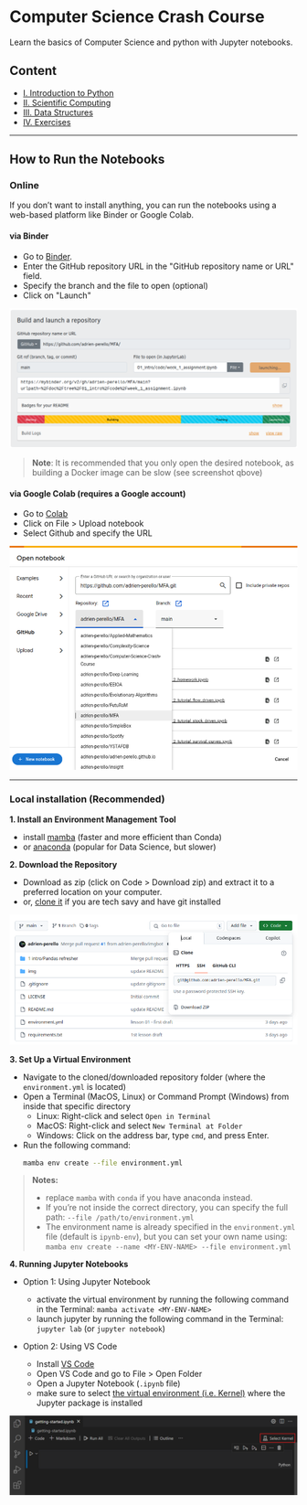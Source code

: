 # Computer Science Crash Course

Learn the basics of Computer Science and python with Jupyter notebooks.

## Content

- [I. Introduction to Python](./01_introduction-to-python)
- [II. Scientific Computing](02_scientific-computing-libraries)
- [III. Data Structures](./03_data-structures-and-algorithms)
- [IV. Exercises](04_exercises)
<!-- - [V. Software Development](05_software-development) -->

***

## How to Run the Notebooks

### Online

If you don’t want to install anything, you can run the notebooks using a web-based platform like Binder or Google Colab.

#### via Binder

- Go to [Binder](https://mybinder.org/).
- Enter the GitHub repository URL in the "GitHub repository name or URL" field.
- Specify the branch and the file to open (optional)
- Click on "Launch"

![mybinder](./img/mybinder.png)

> **Note**: It is recommended that you only open the desired notebook, as building a Docker image can be slow (see screenshot qbove)


#### via Google Colab (requires a Google account)

- Go to [Colab](https://colab.research.google.com/)
- Click on File > Upload notebook
- Select Github and specify the URL

![colab](./img/colab.png)

***

### Local installation (Recommended)

**1. Install an Environment Management Tool**

  - install [mamba](https://mamba.readthedocs.io/en/latest/) (faster and more efficient than Conda)
  - or [anaconda](https://www.anaconda.com/products/individual) (popular for Data Science, but slower)


**2. Download the Repository**

  - Download as zip (click on Code > Download zip) and extract it to a preferred location on your computer.
  - or, [clone it](https://docs.github.com/en/repositories/creating-and-managing-repositories/cloning-a-repository) if you are tech savy and have git installed

![download repo](./img/import.png)


**3. Set Up a Virtual Environment**

- Navigate to the cloned/downloaded repository folder (where the `environment.yml` is located)
- Open a Terminal (MacOS, Linux) or Command Prompt (Windows) from inside that specific directory
  - Linux: Right-click and select `Open in Terminal`
  - MacOS: Right-click and select `New Terminal at Folder`
  - Windows: Click on the address bar, type `cmd`, and press Enter.
- Run the following command:
    ```bash
    mamba env create --file environment.yml
    ```

> **Notes:**
> - replace `mamba` with `conda` if you have anaconda instead.
> - If you’re not inside the correct directory, you can specify the full path: `--file /path/to/environment.yml`
> - The environment name is already specified in the `environment.yml` file (default is `ipynb-env`), but you can set your own name using: `mamba env create --name <MY-ENV-NAME> --file environment.yml`


**4. Running Jupyter Notebooks**

- Option 1: Using Jupyter Notebook
  - activate the virtual environment by running the following command in the Terminal: `mamba activate <MY-ENV-NAME>`
  - launch jupyter by running the following command in the Terminal: `jupyter lab` (or `jupyter notebook`)


- Option 2: Using VS Code
    - Install [VS Code](https://code.visualstudio.com/download)
    - Open VS Code and go to File > Open Folder
    - Open a Jupyter Notebook (`.ipynb` file)
    - make sure to select [the virtual environment (i.e. Kernel)](https://code.visualstudio.com/docs/datascience/jupyter-notebooks) where the Jupyter package is installed

![vscode](./img/vscode.png)